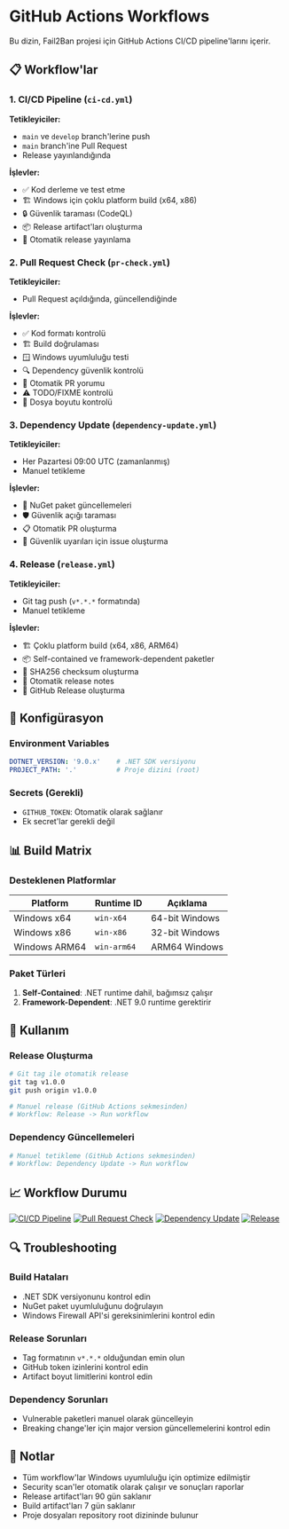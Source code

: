# GitHub Actions Workflows

Bu dizin, Fail2Ban projesi için GitHub Actions CI/CD pipeline'larını içerir.

## 📋 Workflow'lar

### 1. CI/CD Pipeline (`ci-cd.yml`)
**Tetikleyiciler:**
- `main` ve `develop` branch'lerine push
- `main` branch'ine Pull Request
- Release yayınlandığında

**İşlevler:**
- ✅ Kod derleme ve test etme
- 🏗️ Windows için çoklu platform build (x64, x86)
- 🔒 Güvenlik taraması (CodeQL)
- 📦 Release artifact'ları oluşturma
- 🚀 Otomatik release yayınlama

### 2. Pull Request Check (`pr-check.yml`)
**Tetikleyiciler:**
- Pull Request açıldığında, güncellendiğinde

**İşlevler:**
- ✅ Kod formatı kontrolü
- 🏗️ Build doğrulaması
- 🪟 Windows uyumluluğu testi
- 🔍 Dependency güvenlik kontrolü
- 📝 Otomatik PR yorumu
- ⚠️ TODO/FIXME kontrolü
- 📏 Dosya boyutu kontrolü

### 3. Dependency Update (`dependency-update.yml`)
**Tetikleyiciler:**
- Her Pazartesi 09:00 UTC (zamanlanmış)
- Manuel tetikleme

**İşlevler:**
- 🔄 NuGet paket güncellemeleri
- 🛡️ Güvenlik açığı taraması
- 📋 Otomatik PR oluşturma
- 🚨 Güvenlik uyarıları için issue oluşturma

### 4. Release (`release.yml`)
**Tetikleyiciler:**
- Git tag push (`v*.*.*` formatında)
- Manuel tetikleme

**İşlevler:**
- 🏗️ Çoklu platform build (x64, x86, ARM64)
- 📦 Self-contained ve framework-dependent paketler
- 🔐 SHA256 checksum oluşturma
- 📝 Otomatik release notes
- 🚀 GitHub Release oluşturma

## 🔧 Konfigürasyon

### Environment Variables
```yaml
DOTNET_VERSION: '9.0.x'    # .NET SDK versiyonu
PROJECT_PATH: '.'          # Proje dizini (root)
```

### Secrets (Gerekli)
- `GITHUB_TOKEN`: Otomatik olarak sağlanır
- Ek secret'lar gerekli değil

## 📊 Build Matrix

### Desteklenen Platformlar
| Platform | Runtime ID | Açıklama |
|----------|------------|----------|
| Windows x64 | `win-x64` | 64-bit Windows |
| Windows x86 | `win-x86` | 32-bit Windows |
| Windows ARM64 | `win-arm64` | ARM64 Windows |

### Paket Türleri
1. **Self-Contained**: .NET runtime dahil, bağımsız çalışır
2. **Framework-Dependent**: .NET 9.0 runtime gerektirir

## 🚀 Kullanım

### Release Oluşturma
```bash
# Git tag ile otomatik release
git tag v1.0.0
git push origin v1.0.0

# Manuel release (GitHub Actions sekmesinden)
# Workflow: Release -> Run workflow
```

### Dependency Güncellemeleri
```bash
# Manuel tetikleme (GitHub Actions sekmesinden)
# Workflow: Dependency Update -> Run workflow
```

## 📈 Workflow Durumu

[![CI/CD Pipeline](../../actions/workflows/ci-cd.yml/badge.svg)](../../actions/workflows/ci-cd.yml)
[![Pull Request Check](../../actions/workflows/pr-check.yml/badge.svg)](../../actions/workflows/pr-check.yml)
[![Dependency Update](../../actions/workflows/dependency-update.yml/badge.svg)](../../actions/workflows/dependency-update.yml)
[![Release](../../actions/workflows/release.yml/badge.svg)](../../actions/workflows/release.yml)

## 🔍 Troubleshooting

### Build Hataları
- .NET SDK versiyonunu kontrol edin
- NuGet paket uyumluluğunu doğrulayın
- Windows Firewall API'si gereksinimlerini kontrol edin

### Release Sorunları
- Tag formatının `v*.*.*` olduğundan emin olun
- GitHub token izinlerini kontrol edin
- Artifact boyut limitlerini kontrol edin

### Dependency Sorunları
- Vulnerable paketleri manuel olarak güncelleyin
- Breaking change'ler için major version güncellemelerini kontrol edin

## 📝 Notlar

- Tüm workflow'lar Windows uyumluluğu için optimize edilmiştir
- Security scan'ler otomatik olarak çalışır ve sonuçları raporlar
- Release artifact'ları 90 gün saklanır
- Build artifact'ları 7 gün saklanır
- Proje dosyaları repository root dizininde bulunur